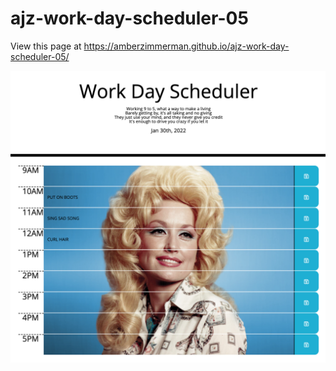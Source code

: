 # ajz-work-day-scheduler-05

View this page at https://amberzimmerman.github.io/ajz-work-day-scheduler-05/

![screen shot desktopview of hero section on Amber Zimmermans portfolio page](/assets/images/schedule-screenshot.png)